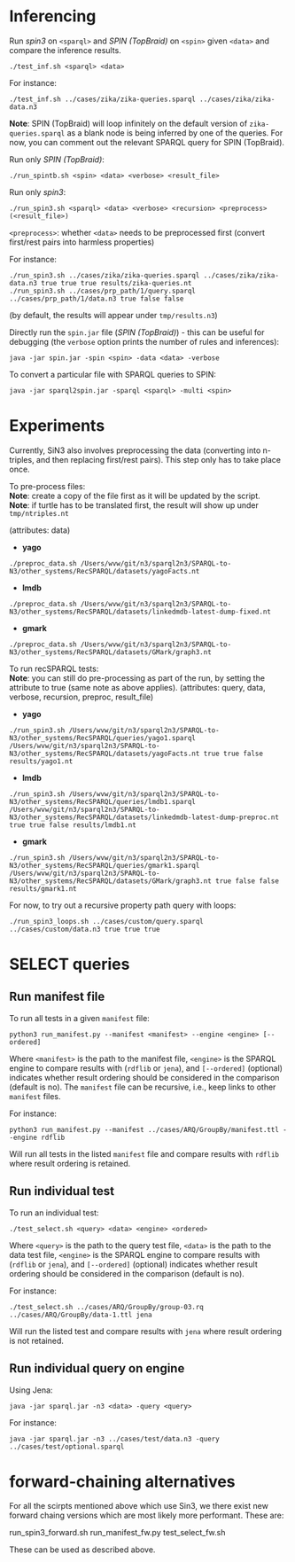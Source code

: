 # Inferencing

Run _spin3_ on `<sparql>` and _SPIN (TopBraid)_ on `<spin>` given `<data>` and compare the inference results.
```
./test_inf.sh <sparql> <data>
```

For instance:
```
./test_inf.sh ../cases/zika/zika-queries.sparql ../cases/zika/zika-data.n3
```

**Note**: SPIN (TopBraid) will loop infinitely on the default version of `zika-queries.sparql` as a blank node is being inferred by one of the queries. 
For now, you can comment out the relevant SPARQL query for SPIN (TopBraid).

Run only _SPIN (TopBraid)_:
```
./run_spintb.sh <spin> <data> <verbose> <result_file>
```

Run only _spin3_:
```
./run_spin3.sh <sparql> <data> <verbose> <recursion> <preprocess> (<result_file>)
```
`<preprocess>`: whether `<data>` needs to be preprocessed first (convert first/rest pairs into harmless properties)

For instance:
```
./run_spin3.sh ../cases/zika/zika-queries.sparql ../cases/zika/zika-data.n3 true true true results/zika-queries.nt
./run_spin3.sh ../cases/prp_path/1/query.sparql ../cases/prp_path/1/data.n3 true false false
```
(by default, the results will appear under `tmp/results.n3`)

Directly run the `spin.jar` file (_SPIN (TopBraid)_) - this can be useful for debugging (the `verbose` option prints the number of rules and inferences):
```
java -jar spin.jar -spin <spin> -data <data> -verbose
```

To convert a particular file with SPARQL queries to SPIN:
```
java -jar sparql2spin.jar -sparql <sparql> -multi <spin>
```

# Experiments

Currently, SiN3 also involves preprocessing the data (converting into n-triples, and then replacing first/rest pairs).
This step only has to take place once.

To pre-process files:  
__Note__: create a copy of the file first as it will be updated by the script.  
__Note__: if turtle has to be translated first, the result will show up under `tmp/ntriples.nt`

(attributes: data)  

- **yago**  
```
./preproc_data.sh /Users/wvw/git/n3/sparql2n3/SPARQL-to-N3/other_systems/RecSPARQL/datasets/yagoFacts.nt
```

- **lmdb**  
```
./preproc_data.sh /Users/wvw/git/n3/sparql2n3/SPARQL-to-N3/other_systems/RecSPARQL/datasets/linkedmdb-latest-dump-fixed.nt
```

- **gmark**  
```
./preproc_data.sh /Users/wvw/git/n3/sparql2n3/SPARQL-to-N3/other_systems/RecSPARQL/datasets/GMark/graph3.nt
```


To run recSPARQL tests:  
__Note__: you can still do pre-processing as part of the run, by setting the attribute to true (same note as above applies).
(attributes: query, data, verbose, recursion, preproc, result_file)

- **yago**  
```
./run_spin3.sh /Users/wvw/git/n3/sparql2n3/SPARQL-to-N3/other_systems/RecSPARQL/queries/yago1.sparql /Users/wvw/git/n3/sparql2n3/SPARQL-to-N3/other_systems/RecSPARQL/datasets/yagoFacts.nt true true false results/yago1.nt
```

- **lmdb**  
```
./run_spin3.sh /Users/wvw/git/n3/sparql2n3/SPARQL-to-N3/other_systems/RecSPARQL/queries/lmdb1.sparql /Users/wvw/git/n3/sparql2n3/SPARQL-to-N3/other_systems/RecSPARQL/datasets/linkedmdb-latest-dump-preproc.nt true true false results/lmdb1.nt
```

- **gmark**  
```
./run_spin3.sh /Users/wvw/git/n3/sparql2n3/SPARQL-to-N3/other_systems/RecSPARQL/queries/gmark1.sparql /Users/wvw/git/n3/sparql2n3/SPARQL-to-N3/other_systems/RecSPARQL/datasets/GMark/graph3.nt true false false results/gmark1.nt
```

For now, to try out a recursive property path query with loops:
```
./run_spin3_loops.sh ../cases/custom/query.sparql ../cases/custom/data.n3 true true true
```


# SELECT queries

## Run manifest file

To run all tests in a given `manifest` file:
```
python3 run_manifest.py --manifest <manifest> --engine <engine> [--ordered]
```
Where `<manifest>` is the path to the manifest file, `<engine>` is the SPARQL engine to compare results with (`rdflib` or `jena`), and `[--ordered]` (optional) indicates whether result ordering should be considered in the comparison (default is no). The `manifest` file can be recursive, i.e., keep links to other `manifest` files.

For instance:
```
python3 run_manifest.py --manifest ../cases/ARQ/GroupBy/manifest.ttl --engine rdflib
```
Will run all tests in the listed `manifest` file and compare results with `rdflib` where result ordering is retained.


## Run individual test

To run an individual test:
```
./test_select.sh <query> <data> <engine> <ordered>
```
Where `<query>` is the path to the query test file, `<data>` is the path to the data test file, `<engine>` is the SPARQL engine to compare results with (`rdflib` or `jena`), and `[--ordered]` (optional) indicates whether result ordering should be considered in the comparison (default is no).

For instance:
```
./test_select.sh ../cases/ARQ/GroupBy/group-03.rq ../cases/ARQ/GroupBy/data-1.ttl jena
```
Will run the listed test and compare results with `jena` where result ordering is not retained.


## Run individual query on engine

Using Jena:
```
java -jar sparql.jar -n3 <data> -query <query>
```

For instance:
```
java -jar sparql.jar -n3 ../cases/test/data.n3 -query ../cases/test/optional.sparql
```

# forward-chaining alternatives
For all the scirpts mentioned above which use Sin3, we there exist new forward chaing versions which are most likely more performant. These are:

run_spin3_forward.sh
run_manifest_fw.py
test_select_fw.sh   

These can be used as described above.
